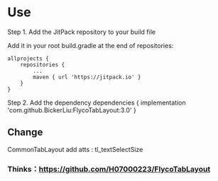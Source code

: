 # Use
Step 1. Add the JitPack repository to your build file

Add it in your root build.gradle at the end of repositories:

	allprojects {
		repositories {
			...
			maven { url 'https://jitpack.io' }
		}
	}
Step 2. Add the dependency
	dependencies {
	        implementation 'com.github.BickerLiu:FlycoTabLayout:3.0'
	}


## Change
CommonTabLayout add atts : tl_textSelectSize

### Thinks：https://github.com/H07000223/FlycoTabLayout
